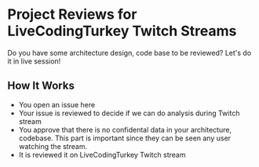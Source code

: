# Project Reviews for LiveCodingTurkey Twitch Streams

Do you have some architecture design, code base to be reviewed? Let's do it in live session! 

## How It Works
- You open an issue here
- Your issue is reviewed to decide if we can do analysis during Twitch stream
- You approve that there is no confidental data in your architecture, codebase. This part is important since they can be seen any user watching the stream.
- It is reviewed it on LiveCodingTurkey Twitch stream